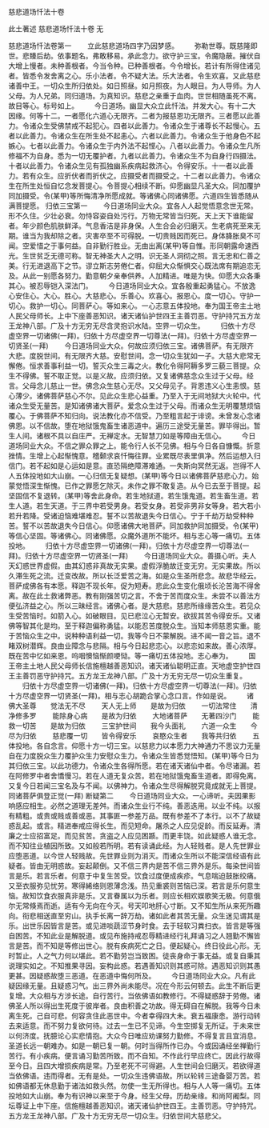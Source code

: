 <!-- { "loadSidebar": true } -->
慈悲道场忏法十卷


此土著述
慈悲道场忏法十卷
无


慈悲道场忏法卷第一
　　立此慈悲道场四字乃因梦感。
　　弥勒世尊。既慈隆即世。悲臻后劫。依事题名。弗敢移易。承此念力。欲守护三宝。令魔隐蔽。摧伏自大增上慢者。未种善根者。今当令种。已种善根者。今令增长。若计有所得住诸见者。皆悉令发舍离之心。乐小法者。令不疑大法。乐大法者。令生欢喜。又此慈悲诸善中王。一切众生所归依处。如日照昼。如月照夜。为人眼目。为人导师。为人父母。为人兄弟。同归道场。为真知识。慈悲之亲重于血肉。世世相随虽死不离。故目等心。标号如上。
　　今日道场。幽显大众立此忏法。并发大心。有十二大因缘。何等十二。一者愿化六道心无限齐。二者为报慈恩功无限齐。三者愿以此善力。令诸众生受佛禁戒不起犯心。四者以此善力。令诸众生于诸尊长不起慢心。五者以此善力。令诸众生在所生处不起恚心。六者以此善力。令诸众生于他身色不起嫉心。七者以此善力。令诸众生于内外法不起悭心。八者以此善力。令诸众生凡所修福不为自身。悉为一切无覆护者。九者以此善力。令诸众生不为自身行四摄法。十者以此善力。令诸众生见有孤独幽系疾病起救济心。令得安乐。十一者以此善力。若有众生。应折伏者而折伏之。应摄受者而摄受之。十二者以此善力。令诸众生在所生处恒自忆念发菩提心。令菩提心相续不断。仰愿幽显凡圣大众。同加覆护同加摄受。令(某甲)等所悔清净所愿成就。等诸佛心同诸佛愿。六道四生皆悉随从满菩提愿。
归依三宝第一
　　今日道场同业大众。宜各人人起觉悟意念世无常。形不久住。少壮必衰。勿恃容姿自处污行。万物无常皆当归死。天上天下谁能留者。年少颜色肌肤鲜泽。气息香洁是非身保。人生合会必归磨灭。生老病死至来无期。谁当为我却除之者。灾害卒至不可得脱。一切贵贱因而死已。身体胮胀臭不可闻。空爱惜之于事何益。自非勤行胜业。无由出离(某甲)等自惟。形同朝露命速西光。生世贫乏无德可称。智无神圣大人之明。识无圣人洞彻之照。言无忠和仁善之美。行无进退高下之节。谬立斯志劳倦仁者。仰屈大众惭惧交心既法席有期追恋无及。从此一别愿各努力。勤意朝夕亲奉供养。人加精进。唯是为快。仰愿大众各秉其心。被忍辱铠入深法门。
　　今日道场同业大众。宜各殷重起勇猛心。不放逸心安住心。大心。胜心。大慈悲心。乐善心。欢喜心。报恩心。度一切心。守护一切心。救护一切心。同菩萨心。等如来心。一心志意五体投地。奉为国王帝主土地人民父母师长。上中下座善恶知识。诸天诸仙护世四王主善罚恶。守护持咒五方龙王龙神八部。广及十方无穷无尽含灵抱识水陆。空界一切众生。
　　归依十方尽虚空界一切诸佛(一拜)。归依十方尽虚空界一切尊法(一拜)。归依十方尽虚空界一切贤圣(一拜)
　　今日道场同业大众。何故应须归依三宝。诸佛菩萨。有无限齐大悲。度脱世间。有无限齐大慈。安慰世间。念一切众生犹如一子。大慈大悲常无懈倦。恒求善事利益一切。誓灭众生三毒之火。教化令得阿耨多罗三藐三菩提。众生不得佛。誓不取正觉。以是义故。应须归依。又复诸佛慈念众生过于父母。经言。父母念儿慈止一世。佛念众生慈心无尽。又父母见子。背恩违义心生恚恨。慈心薄少。诸佛菩萨慈心不尔。见此众生悲心益重。乃至入于无间地狱大火轮中。代诸众生受无量苦。是知诸佛诸大菩萨。爱念众生过于父母。而诸众生无明覆慧烦恼覆心。于佛菩萨不知归向。说法教化亦不信受。乃至粗言起于诽谤。未曾发心念诸佛恩。以不信故。堕在地狱饿鬼畜生诸恶道中。遍历三途受无量苦。罪毕得出。暂生人间。诸根不具以自庄严。无禅定水。无智慧刀如是等障由无信心。
　　今日道场同业大众。不信之罪众罪之上。能令行人长不见佛。相与今日各自慷慨。折意挫情。生增上心起惭愧意。稽颡求哀忏悔往罪。业累既尽表里俱净。然后运想入归信门。若不起如是心运如是意。直恐隔绝障滞难通。一失斯向冥然无返。岂得不人人五体投地如大山崩。一心归信无复疑想。(某甲)等今日以诸佛菩萨慈悲心力。始蒙觉悟深生惭愧。已作之罪愿乞除灭。未作之罪不敢复造。从今已去至于菩提。起坚固信不复退转。(某甲)等舍此身命。若生地狱道。若生饿鬼道。若生畜生道。若生人道。若生天道。于三界中若受男身。若受女身。若受非男非女等身。若大若小若升若降。受诸迫恼难堪难忍。誓不以苦故退失今日信心。宁于千劫万劫受种种苦。誓不以苦故退失今日信心。仰愿诸佛大地菩萨。同加救护同加摄受。令(某甲)等信心坚固。等诸佛心。同诸佛愿。众魔外道所不能坏。相与志心等一痛切。五体投地。
　　归依十方尽虚空界一切诸佛(一拜)。归依十方尽虚空界一切尊法(一拜)。归依十方尽虚空界一切贤圣(一拜)
　　今日道场同业大众。善摄心听。夫人天幻惑世界虚假。由其幻惑非真故无实果。虚假浮脆故迁变无穷。无实果故。所以久滞生死之流。迁变改故。所以长泛爱苦之海。如是众生圣所悲念。故悲华经云。菩萨成佛各有本愿。释迦不现长年。促为短寿。悲此众生变化俄顷长沦苦海不得舍离。故在此土救诸弊恶。教有刚强苦切之言。不舍于苦而度众生。未尝不以善法方便弘济益之心。所以三昧经言。诸佛心者。是大慈悲。慈悲所缘缘苦众生。若见众生受苦恼时。如箭入心。如破眼目。见已悲泣心无暂安。欲拔其苦令得安乐。又诸佛等智其化是均。至于释迦偏称勇猛。以能忍苦度脱众生。当知本师慈恩实重。能于苦恼众生之中。说种种语利益一切。我等今日不蒙解脱。进不闻一音之旨。退不睹双树潜辉。良由业障念与悲隔。相与今日起悲恋心。以悲恋如来故。善心浓厚。既在苦中忆如来恩。呜咽懊恼惭颜哽恸。等一痛切五体投地。志心奉为。
　　国王帝主土地人民父母师长信施檀越善恶知识。诸天诸仙聪明正直。天地虚空护世四王主善罚恶守护持咒。五方龙王龙神八部。广及十方无穷无尽一切众生重复。
　　归依十方尽虚空界一切诸佛(一拜)。归依十方尽虚空界一切尊法(一拜)。归依十方尽虚空界一切贤圣(一拜)。相与志心胡跪合掌心念口言。作如是说。
　　诸佛大圣尊　　觉法无不尽
　　天人无上师　　是故为归依
　　一切法常住　　清净修多罗
　　能除身心病　　是故为归依
　　大地诸菩萨　　无著四沙门
　　能救一切苦　　是故为归依
　　三宝护世间　　我今头面礼
　　六道一众生　　今尽为归依
　　慈悲覆一切　　皆令得安乐
　　哀愍众生者　　我等共归依
　　五体投地。各自念言。仰愿十方一切三宝。以慈悲力以本愿力大神通力不思议力无量自在力度脱众生力覆护众生力安慰众生力。令诸众生皆悉觉悟知。(某甲)等今日为其归依三宝。以此功德力。令诸众生各得所愿。若在诸天诸仙中者。令尽诸漏。若在阿修罗中者舍憍慢习。若在人道无复众苦。若在地狱饿鬼畜生道者。即得免离。又复今日若闻三宝名及与不闻。以佛神力。令诸众生尽得解脱究竟成就无上菩提。同诸菩萨俱登正觉(一拜)
断疑第二
　　今日道场同业大众。一心谛听。夫因果影响感应相生。必然之道理无差舛。而诸众生业行不纯。善恶迭用。以业不纯。以报有精粗。或贵或贱或善或恶。其事匪一参差万品。既有参差不了本行。以不了故疑惑乱起。或言。精进奉戒应得长生。而见短命。屠杀之人应见促龄。而反延寿。清廉之士应招富足。而见贫苦。贪盗之人应见困踬。而更丰饶。如此疑惑人谁无念。而不知往业植因所致。又如般若所明。若有读诵此经。为人轻贱者。是人先世罪业应堕恶道。以今世人轻贱故。先世罪业则为消灭。而诸众生所以不能深信经语有此疑者。皆由无明惑故。妄起颠倒。又不信三界内是苦不信三界外是乐。每染世间皆言是乐。若言乐者。何意于中复生苦受。饮食过度便成疾疹。气息喘迫鼓胀绞痛。又至衣服弥见忧劳。寒得絺络则恩薄念浅。热见重裘则苦恼已深。若言是乐何意生恼。故知饮食衣服真非是乐。又言眷属以为乐者。则应长相欢娱歌笑无极。何意俄尔无常倏焉而逝。适有今无向在今灭。号天叩地肝心寸断。又不知生所从来死所趣向。衔悲相送直至穷山。执手长离一辞万劫。诸如此者其苦无量。众生迷见谓其是乐。出世乐因皆言是苦。或见进啖蔬涩节身时食。去于轻软习粪扫衣。皆言是等强自困苦。不知此业是解脱道。或见布施持戒忍辱精进经行礼拜诵习之人翘勤不懈皆言是苦。而不知是等修出世心。脱有疾病死亡之日。便起疑心。终日役此心形。无时暂止。人之气力何以堪此。若不勤劳岂当致困。徒丧身命于事无益。或复自秉其说理实如之。不知推果寻因。妄构此惑。若遇善知识则其惑可除。遇恶知识则其愚更甚。因疑惑故堕三恶道。在恶道中悔何所及。
　　今日道场同业大众。凡有此疑因缘无量。且疑惑习气。出三界外尚未能尽。况在今形云何顿去。此生不断后更复增。大众相与方涉长途。自行苦行。当依佛语如教修行。不得疑惑辞于劳倦。诸佛圣人所以得出生死度于彼岸者。良由积善之功故。得无碍自在解脱。我等今日未离生死。己自可悲。何容贪住此恶世中。今者幸得四大未。衰五福康悆。游行动转去来适意。而不努力复欲何待。过去一生已不见谛。今生空掷复无所证。于未来世以何济度。抚臆论心实悲情抱。大众今日唯应劝课努力勤修。不得复言且宜消息。圣道长远一朝难办。如是一朝已复一朝。何时当得所作已办。今或因诵经坐禅勤行苦行。有小疾病。便言诵习勤苦所致。而不自知。不作此行早应终亡。因此行故得至今日。且四大增损疾病是常。乃至老死不可得避。人生世间会归磨灭。若欲得道当依佛语。违而得者。无有是处。一切众生违佛语故。所以轮转三途备婴万苦。若如佛语都无休息勤于诸法如救头然。勿使一生无所得也。相与人人等一痛切。五体投地如大山崩。奉为有识神以来至于今身。经生父母。历劫亲缘。和尚阿阇梨。同坛尊证上中下座。信施檀越善恶知识。诸天诸仙护世四王。主善罚恶。守护持咒。五方龙王龙神八部。广及十方无穷无尽一切众生。归依世间大慈悲父。
